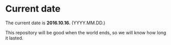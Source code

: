 # Current date

The current date is **2016.10.16.** (YYYY.MM.DD.)

This repository will be good when the world ends, so we will know how long it lasted.